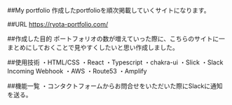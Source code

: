 ##My portfolio
作成したportfolioを順次掲載していくサイトになります。

##URL
https://ryota-portfolio.com/

##作成した目的
ポートフォリオの数が増えていった際に、こちらのサイトに一まとめにしておくことで見やすくしたいと思い作成しました。


##使用技術
・HTML/CSS
・React
・Typescript
・chakra-ui
・Slick
・Slack Incoming Webhook
・AWS
  ・Route53
  ・Amplify

##機能一覧
・コンタクトフォームからお問合せをいただいた際にSlackに通知を送る。
